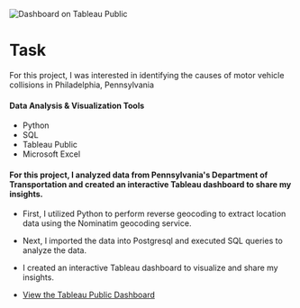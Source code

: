 ![Dashboard on Tableau Public](https://github.com/MatthewLSnell/Philadelphia-Pedestrian-Fatalities-Analysis-in-SQL-Tableau/blob/main/Case%20Study%20Analysis%20of%20Philadelphia's%20Motor%20Vehicle%20Collisions%20Cover.png)

# Task

For this project, I was interested in identifying the causes of motor vehicle collisions in Philadelphia, Pennsylvania

#### Data Analysis & Visualization Tools
+ Python
+ SQL
+ Tableau Public
+ Microsoft Excel

#### For this project, I analyzed data from Pennsylvania's Department of Transportation and created an interactive Tableau dashboard to share my insights.  

+ First, I utilized Python to perform reverse geocoding to extract location data using the Nominatim geocoding service.
+ Next, I imported the data into Postgresql and executed SQL queries to analyze the data.
+ I created an interactive Tableau dashboard to visualize and share my insights. 



+ [View the Tableau Public Dashboard](https://public.tableau.com/profile/matthew.snell1329#!/vizhome/PhiladelphiaPedestrianFatalities/PhiladelphiasFatalPedestrianCrashes2017-2019)


